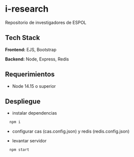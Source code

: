 
# i-research

Repositorio de investigadores de ESPOL

## Tech Stack

**Frontend:** EJS, Bootstrap

**Backend:** Node, Express, Redis


## Requerimientos
- Node 14.15 o superior
## Despliegue

- instalar dependencias

```bash
  npm i
```
- configurar cas (cas.config.json) y redis (redis.config.json)

- levantar servidor

```bash
  npm start
```
